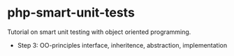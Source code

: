 php-smart-unit-tests
====================

Tutorial on smart unit testing with object oriented programming.

* Step 3: OO-principles interface, inheritence, abstraction, implementation
